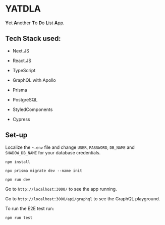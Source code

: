 # **YATDLA**
**Y**et **A**nother **T**o **D**o **L**ist **A**pp.

## Tech Stack used:

 - Next.JS

- React.JS
- TypeScript
- GraphQL with Apollo
- Prisma
- PostgreSQL
- StyledComponents
- Cypress

## Set-up
Localize the `~.env` file and change `USER`, `PASSWORD`, `DB_NAME` and `SHADOW_DB_NAME` for your database credentials.
```
npm install
```
```
npx prisma migrate dev --name init
```
```
npm run dev
```
Go to `http://localhost:3000/` to see the app running.

Go to `http://localhost:3000/api/graphql` to see the GraphQL playground.

To run the E2E test run:

```
npm run test
```
